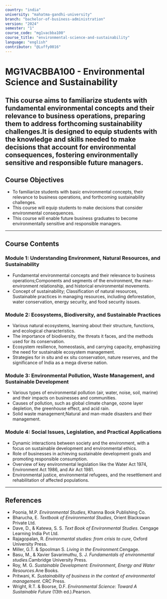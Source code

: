 ```yaml
---
country: "india"
university: "mahatma-gandhi-university"
branch: "bachelor-of-business-administration"
version: "2024"
semester: "1"
course_code: "mg1vacbba100"
course_title: "environmental-science-and-sustainability"
language: "english"
contributor: "@Luffy0016"
---
```

# MG1VACBBA100 - Environmental Science and Sustainability

This course aims to familiarize students with fundamental environmental concepts and their relevance to business operations, preparing them to address forthcoming sustainability challenges.It is designed to equip students with the knowledge and skills needed to make decisions that account for environmental consequences, fostering environmentally sensitive and responsible future managers.
---
## Course Objectives

* To familiarize students with basic environmental concepts, their relevance to business operations, and forthcoming sustainability challenges. 
* This course will equip students to make decisions that consider environmental consequences. 
* This course will enable future business graduates to become environmentally sensitive and responsible managers.

---
## Course Contents

### Module 1: Understanding Environment, Natural Resources, and Sustainability
* Fundamental environmental concepts and their relevance to business operations;Components and segments of the environment, the man-environment relationship, and historical environmental movements.
* Concept of sustainability; Classification of natural resources, Sustainable practices in managing resources, including deforestation, water conservation, energy security, and food security issues. 

### Module 2: Ecosystems, Biodiversity, and Sustainable Practices
* Various natural ecosystems, learning about their structure, functions, and ecological characteristics. 
* The importance of biodiversity, the threats it faces, and the methods used for its conservation. 
* Ecosystem resilience, homeostasis, and carrying capacity, emphasizing the need for sustainable ecosystem management.
* Strategies for in situ and ex situ conservation, nature reserves, and the significance of India as a mega diverse nation. 

### Module 3: Environmental Pollution, Waste Management, and Sustainable Development
* Various types of environmental pollution (air, water, noise, soil, marine) and their impacts on businesses and communities.   
* Causes of pollution, such as global climate change, ozone layer depletion, the greenhouse effect, and acid rain.  
* Solid waste management;Natural and man-made disasters and their management.  
### Module 4: Social Issues, Legislation, and Practical Applications
*  Dynamic interactions between society and the environment, with a focus on sustainable development and environmental ethics.  
*  Role of businesses in achieving sustainable development goals and promoting responsible consumption.  
*  Overview of key environmental legislation like the Water Act 1974, Environment Act 1986, and Air Act 1981.  
*  Environmental justice, environmental refugees, and the resettlement and rehabilitation of affected populations.   

---
## References
* Poonia, M.P.  *Environmental Studies*, Khanna Book Publishing Co.  
* Bharucha, E. *Textbook of Environmental Studies*, Orient Blackswan Private Ltd.  
* Dave, D., & Katewa, S. S. *Text Book of Environmental Studies*. Cengage Learning India Pvt Ltd.  
* Rajagopalan, R. *Environmental studies: from crisis to cure*, Oxford University Press.  
* Miller, G.T. & Spoolman S. *Living in the Environment*.Cengage. 
* Basu, M., & Xavier Savarimuthu, S. J. *Fundamentals of environmental studies*.Cambridge University Press.  
* Roy, M. G. *Sustainable Development: Environment, Energy and Water Resources*.Ane Books.  
* Pritwani, K. *Sustainability of business in the context of environmental management*. CRC Press.  
* Wright, R.T. & Boorse, D.F. *Environmental Science: Toward A Sustainable Future* (13th ed.).Pearson.  